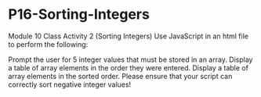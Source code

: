 # P16-Sorting-Integers
Module 10 Class Activity 2 (Sorting Integers)
Use JavaScript in an html file to perform the following:

Prompt the user for 5 integer values that must be stored in an array.
Display a table of array elements in the order they were entered.
Display a table of array elements in the sorted order. Please ensure that your script can correctly sort negative integer values!
